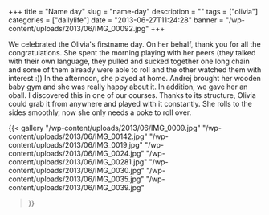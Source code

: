 +++
title = "Name day"
slug = "name-day"
description = ""
tags = ["olivia"]
categories = ["dailylife"]
date = "2013-06-27T11:24:28"
banner = "/wp-content/uploads/2013/06/IMG_00092.jpg"
+++

We celebrated the Olivia's firstname day. On her behalf, thank you for all the congratulations. She spent the morning playing with her peers (they talked with their own language, they pulled and
sucked together one long chain and some of them already were able to roll and the other watched
them with interest :)) In the afternoon, she played at home. Andrej brought her wooden baby gym and
she was really happy about it. In addition, we gave her an oball. I discovered this in one of our
courses. Thanks to its structure, Olivia could grab it from anywhere and played with it constantly.
She rolls to the sides smoothly, now she only needs a poke to roll over.

{{< gallery
    "/wp-content/uploads/2013/06/IMG_0009.jpg"
    "/wp-content/uploads/2013/06/IMG_00142.jpg"
    "/wp-content/uploads/2013/06/IMG_0019.jpg"
    "/wp-content/uploads/2013/06/IMG_0024.jpg"
    "/wp-content/uploads/2013/06/IMG_00281.jpg"
    "/wp-content/uploads/2013/06/IMG_0030.jpg"
    "/wp-content/uploads/2013/06/IMG_0035.jpg"
    "/wp-content/uploads/2013/06/IMG_0039.jpg"
>}}
